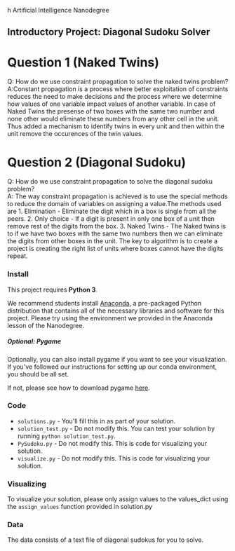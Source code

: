 h Artificial Intelligence Nanodegree
## Introductory Project: Diagonal Sudoku Solver

# Question 1 (Naked Twins)
Q: How do we use constraint propagation to solve the naked twins problem?  
A:Constant propagation is a process where better exploitation of constraints reduces the need to make decisions and the process where we determine how values of one variable impact values of another variable. In case of Naked Twins the presense of two boxes with the same two number and none other would eliminate these numbers from any other cell in the unit. 
Thus added a mechanism to identify twins in every unit and then within the unit remove the occurences of the twin values.

# Question 2 (Diagonal Sudoku)
Q: How do we use constraint propagation to solve the diagonal sudoku problem?  
A: The way constraint propagation is achieved is to use the special methods to reduce the domain of variables on assigning a value.The methods used are
	1. Elimination - Eliminate the digit which in a box is single from all the peers.
        2. Only choice - If a digit is present in only one box of a unit then remove rest of the digits from the box.
        3. Naked Twins - The Naked twins is to if we have two boxes with the same two numbers then we can eliminate the digits from other boxes in the unit. 
   The key to algorithm is to create a project is creating the right list of units where boxes cannot have the digits repeat.

### Install

This project requires **Python 3**.

We recommend students install [Anaconda](https://www.continuum.io/downloads), a pre-packaged Python distribution that contains all of the necessary libraries and software for this project. 
Please try using the environment we provided in the Anaconda lesson of the Nanodegree.

##### Optional: Pygame

Optionally, you can also install pygame if you want to see your visualization. If you've followed our instructions for setting up our conda environment, you should be all set.

If not, please see how to download pygame [here](http://www.pygame.org/download.shtml).

### Code

* `solutions.py` - You'll fill this in as part of your solution.
* `solution_test.py` - Do not modify this. You can test your solution by running `python solution_test.py`.
* `PySudoku.py` - Do not modify this. This is code for visualizing your solution.
* `visualize.py` - Do not modify this. This is code for visualizing your solution.

### Visualizing

To visualize your solution, please only assign values to the values_dict using the ```assign_values``` function provided in solution.py

### Data

The data consists of a text file of diagonal sudokus for you to solve.
